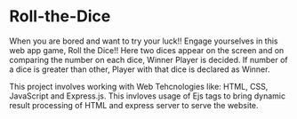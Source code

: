 # Roll-the-Dice

When you are bored and want to try your luck!! Engage yourselves in this web app game, Roll the Dice!! Here two dices appear on the screen and on comparing the number on each dice, Winner Player is decided. If number of a dice is greater than other, Player with that dice is declared as Winner.

This project involves working with Web Tehcnologies like: HTML, CSS, JavaScript and Express.js.
This invloves usage of Ejs tags to bring dynamic result processing of HTML and express server to serve the website.
